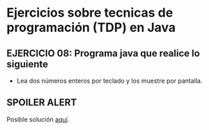 # Ejercicios sobre tecnicas de programación (TDP) en Java

## EJERCICIO 08: Programa java que realice lo siguiente

* Lea dos números enteros por teclado y los muestre por pantalla.

## SPOILER ALERT

Posible solución [aquí](http://puntocomnoesunlenguaje.blogspot.com.es/2012/06/java-ejercicios-basicos-resueltos-1.html).

